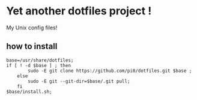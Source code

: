 Yet another dotfiles project !
===========

My Unix config files!

## how to install

    base=/usr/share/dotfiles;
    if [ ! -d $base ] ; then
            sudo -E git clone https://github.com/pi0/dotfiles.git $base ;
        else
            sudo -E git --git-dir=$base/.git pull;
        fi
    $base/install.sh;
